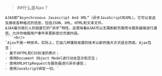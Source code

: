 >##什么是Ajax？
````
AJAX即“Asynchronous Javascript And XML”（异步JavaScript和XML）。它可以发送及接收各种格式的信息，包括JSON、XML、HTML和文本文件。
AJAX最为吸引人的就是它的“异步”特性，这意味着AJAX可以无需刷新页面而与服务器端进行通信。允许你根据用户事件来更新部分页面内容。
````<br/>
`Ajax不是一种技术。实际上，它由几种蓬勃发展的技术以新的强大方式组合而成。Ajax包含：
- 基于XHTML和CSS标准的表示；
- 使用Document Object Model进行动态显示和交互；
- 使用XMLHttpRequest与服务器进行异步通信；
- 使用JavaScript绑定一切。`
